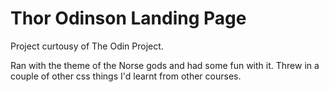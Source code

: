 # Thor Odinson Landing Page

Project curtousy of The Odin Project.

Ran with the theme of the Norse gods and had some fun with it. Threw in a couple of other css things I'd learnt from other courses.
